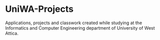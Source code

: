 # UniWA-Projects
Applications, projects and classwork created while studying at the Informatics and Computer Engineering department of University of West Attica.
